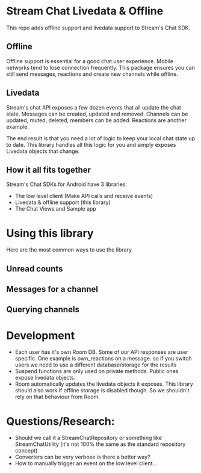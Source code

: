 # Stream Chat Livedata & Offline

This repo adds offline support and livedata support to Stream's Chat SDK.

## Offline

Offline support is essential for a good chat user experience.
Mobile networks tend to lose connection frequently.
This package ensures you can still send messages, reactions and create new channels while offline.

## Livedata

Stream's chat API exposes a few dozen events that all update the chat state.
Messages can be created, updated and removed. Channels can be updated, muted, deleted, members can be added.
Reactions are another example.

The end result is that you need a lot of logic to keep your local chat state up to date.
This library handles all this logic for you and simply exposes Livedata objects that change.

## How it all fits together

Stream's Chat SDKs for Android have 3 libraries:

- The low level client (Make API calls and receive events)
- Livedata & offline support (this library)
- The Chat Views and Sample app

# Using this library

Here are the most common ways to use the library

## Unread counts

## Messages for a channel

## Querying channels

# Development

* Each user has it's own Room DB. Some of our API responses are user specific. One example is own_reactions on a message. so if you switch users we need to use a different database/storage for the results
* Suspend functions are only used on private methods. Public ones expose livedata objects.
* Room automatically updates the livedata objects it exposes. This library should also work if offline storage is disabled though. So we shouldn't rely on that behaviour from Room.



# Questions/Research:

- Should we call it a StreamChatRepository or something like StreamChatUtility (it's not 100% the same as the standard repository concept)
- Converters can be very verbose is there a better way?
- How to manually trigger an event on the low level client...
